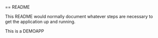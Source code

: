 == README

This README would normally document whatever steps are necessary to get the
application up and running.

This is a DEMOAPP
